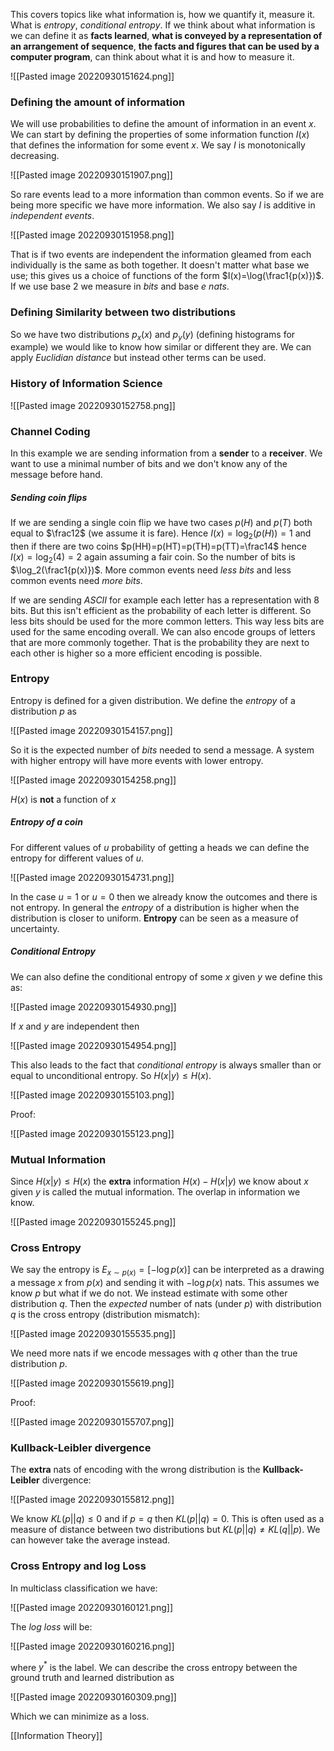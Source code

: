 This covers topics like what information is, how we quantify it, measure it. What is *entropy*, *conditional entropy*. If we think about what information is we can define it as **facts learned**, **what is conveyed by a representation of an arrangement of sequence**, **the facts and figures that can be used by a computer program**, can think about what it is and how to measure it.

![[Pasted image 20220930151624.png]]

### Defining the amount of information
We will use probabilities to define the amount of information in an event $x$. We can start by defining the properties of some information function $I(x)$ that defines the information for some event $x$. We say $I$ is monotonically decreasing.

![[Pasted image 20220930151907.png]]

So rare events lead to a more information than common events. So if we are being more specific we have more information. We also say $I$ is additive in *independent events*.

![[Pasted image 20220930151958.png]]

That is if two events are independent the information gleamed from each individually is the same as both together. It doesn't matter what base we use; this gives us a choice of functions of the form $I(x)=\log(\frac1{p(x)})$. If we use base $2$ we measure in *bits* and base $e$ *nats*.

### Defining Similarity between two distributions
So we have two distributions $p_x(x)$ and $p_y(y)$ (defining histograms for example) we would like to know how similar or different they are. We can apply *Euclidian distance* but instead other terms can be used.

### History of Information Science
![[Pasted image 20220930152758.png]]

### Channel Coding
In this example we are sending information from  a **sender** to a **receiver**.  We want to use a minimal number of bits and we don't know any of the message before hand.

##### Sending coin flips
If we are sending a single coin flip we have two cases $p(H)$ and $p(T)$ both equal to $\frac12$ (we assume it is fare). Hence $I(x)=\log_2(p(H))=1$ and then if there are two coins $p(HH)=p(HT)=p(TH)=p(TT)=\frac14$ hence $I(x)=\log_2(4)=2$ again assuming a fair coin. So the number of bits is $\log_2(\frac1{p(x)})$. More common events need *less bits* and less common events need *more bits*.

If we are sending *ASCII* for example each letter has a representation with 8 bits. But this isn't efficient as the probability of each letter is different. So less bits should be used for the more common letters. This way less bits are used for the same encoding overall. We can also encode groups of letters that are more commonly together. That is the probability they are next to each other is higher so a more efficient encoding is possible.

### Entropy
Entropy is defined for a given distribution. We define the *entropy* of a distribution $p$ as

![[Pasted image 20220930154157.png]]

So it is the expected number of *bits* needed to send a message. A system with higher entropy will have more events with lower entropy.

![[Pasted image 20220930154258.png]]

$H(x)$ is **not** a function of $x$

##### Entropy of a coin
For different values of $u$ probability of getting a heads we can define the entropy for different values of $u$.

![[Pasted image 20220930154731.png]]

In the case $u=1$ or $u=0$ then we already know the outcomes and there is not entropy. In general the *entropy* of a distribution is higher when the distribution is closer to uniform. **Entropy** can be seen as a measure of uncertainty.

##### Conditional Entropy
We can also define the conditional entropy of some $x$ given $y$ we define this as: 

![[Pasted image 20220930154930.png]]

If $x$ and $y$ are independent then

![[Pasted image 20220930154954.png]]

This also leads to the fact that *conditional entropy* is always smaller than or equal to unconditional entropy. So $H(x|y)\le H(x)$.

![[Pasted image 20220930155103.png]]

Proof:

![[Pasted image 20220930155123.png]]

### Mutual Information
Since $H(x|y)\le H(x)$ the **extra** information $H(x)-H(x|y)$ we know about $x$ given $y$ is called the mutual information. The overlap in information we know.

![[Pasted image 20220930155245.png]]

### Cross Entropy
We say the entropy is $E_{x\sim p(x)}=[-\log p(x)]$ can be interpreted as a drawing a message $x$ from $p(x)$ and sending it with $-\log p(x)$ nats. This assumes we know $p$ but what if we do not. We instead estimate with some other distribution $q$. Then the *expected* number of nats (under $p$) with distribution $q$ is the cross entropy (distribution mismatch):

![[Pasted image 20220930155535.png]]

We need more nats if we encode messages with $q$ other than the true distribution $p$.

![[Pasted image 20220930155619.png]]

Proof:

![[Pasted image 20220930155707.png]]

### Kullback-Leibler divergence
The **extra** nats of encoding with the wrong distribution is the **Kullback-Leibler** divergence:

![[Pasted image 20220930155812.png]]

We know $KL(p||q)\le 0$ and if $p=q$ then $KL(p||q)=0$. This is often used as a measure of distance between two distributions but $KL(p||q)\ne KL(q||p)$. We can however take the average instead.

### Cross Entropy and log Loss
In multiclass classification we have:

![[Pasted image 20220930160121.png]]

The *log loss* will be:

![[Pasted image 20220930160216.png]]

where $y^*$ is the label. We can describe the cross entropy between the ground truth and learned distribution as 

![[Pasted image 20220930160309.png]]

Which we can minimize as a loss.

[[Information Theory]]

